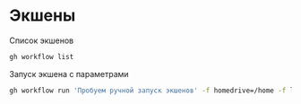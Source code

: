# Экшены

Список экшенов

```bash
gh workflow list
```

Запуск экшена с параметрами

```bash
gh workflow run 'Пробуем ручной запуск экшенов' -f homedrive=/home -f logLevel=warning -f tag=true -f environment=Staging
```